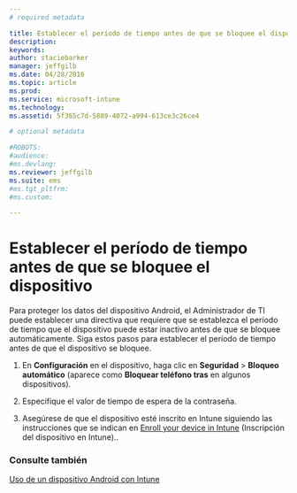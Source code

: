 ```yaml
---
# required metadata

title: Establecer el período de tiempo antes de que se bloquee el dispositivo | Microsoft Intune
description:
keywords:
author: staciebarker
manager: jeffgilb
ms.date: 04/28/2016
ms.topic: article
ms.prod:
ms.service: microsoft-intune
ms.technology:
ms.assetid: 5f365c7d-5889-4072-a994-613ce3c26ce4

# optional metadata

#ROBOTS:
#audience:
#ms.devlang:
ms.reviewer: jeffgilb
ms.suite: ems
#ms.tgt_pltfrm:
#ms.custom:

---
```



# Establecer el período de tiempo antes de que se bloquee el dispositivo

Para proteger los datos del dispositivo Android, el Administrador de TI puede establecer una directiva que requiere que se establezca el período de tiempo que el dispositivo puede estar inactivo antes de que se bloquee automáticamente. Siga estos pasos para establecer el período de tiempo antes de que el dispositivo se bloquee.
 
1.  En **Configuración** en el dispositivo, haga clic en **Seguridad** &gt; **Bloqueo automático** (aparece como **Bloquear teléfono tras** en algunos dispositivos).

2.  Especifique el valor de tiempo de espera de la contraseña.

3.  Asegúrese de que el dispositivo esté inscrito en Intune siguiendo las instrucciones que se indican en [Enroll your device in Intune](enroll-your-device-in-Intune-android.md) (Inscripción del dispositivo en Intune)..

### Consulte también
[Uso de un dispositivo Android con Intune](using-your-android-device-with-intune.md)


<!--HONumber=May16_HO1-->


